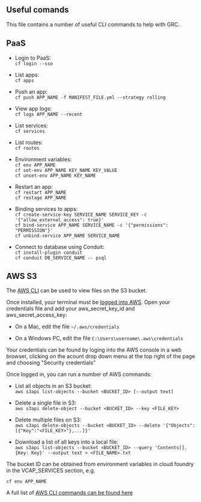 ## Useful comands

This file contains a number of useful CLI commands to help with GRC.

## PaaS

* Login to PaaS:  
  `cf login --sso`

* List apps:  
  `cf apps`

* Push an app:  
  `cf push APP_NAME -f MANIFEST_FILE.yml --strategy rolling`

* View app logs:  
  `cf logs APP_NAME --recent`

* List services:  
  `cf services`

* List routes:  
  `cf routes`

* Environment variables:  
  `cf env APP_NAME`  
  `cf set-env APP_NAME KEY_NAME KEY_VALUE`  
  `cf unset-env APP_NAME KEY_NAME`

* Restart an app:  
  `cf restart APP_NAME`  
  `cf restage APP_NAME`

* Binding services to apps:  
  `cf create-service-key SERVICE_NAME SERVICE_KEY -c '{"allow_external_access": true}'`  
  `cf bind-service APP_NAME SERVICE_NAME -c '{"permissions": "PERMISSION"}'`  
  `cf unbind-service APP_NAME SERVICE_NAME`

* Connect to database using Conduit:  
  `cf install-plugin conduit`  
  `cf conduit DB_SERVICE_NAME -- psql`


## AWS S3

The [AWS CLI](https://docs.aws.amazon.com/cli/latest/userguide/getting-started-install.html) can be used to view files on the S3 bucket.

Once installed, your terminal must be [logged into AWS](https://docs.aws.amazon.com/cli/latest/userguide/cli-chap-configure.html). Open your credentials file and add your aws_secret_key_id and aws_secret_access_key:

* On a Mac, edit the file `~/.aws/credentials`

* On a Windows PC, edit the file `C:\Users\username\.aws\credentials`

Your credentials can be found by loging into the AWS console in a web browser, clicking on the acount drop down menu at the top right of the page and choosing "Security credentials"

Once logged in, you can run a number of AWS commands:

* List all objects in an S3 bucket:  
  `aws s3api list-objects --bucket <BUCKET_ID> [--output text]`

* Delete a single file in S3:  
  `aws s3api delete-object --bucket <BUCKET_ID> --key <FILE_KEY>`

* Delete multiple files on S3:  
  `aws s3api delete-objects --bucket <BUCKET_ID> --delete '{"Objects":[{"Key":"<FILE_KEY>"},...]}'`

* Download a list of all keys into a local file:  
  `aws s3api list-objects --bucket <BUCKET_ID> --query 'Contents[].{Key: Key}' --output text > <FILE_NAME>.txt`


The bucket ID can be obtained from environment variables in cloud foundry in the VCAP_SERVICES section, e.g.

`cf env APP_NAME`

A full list of [AWS CLI commands can be found here](https://docs.aws.amazon.com/cli/latest/reference/)
